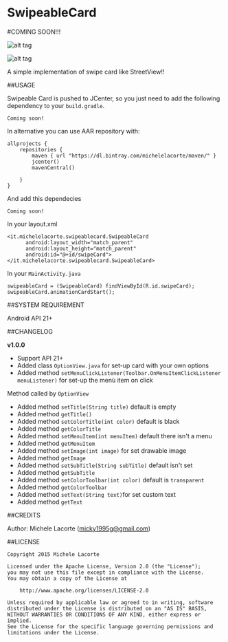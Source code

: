 # SwipeableCard

#COMING SOON!!!

![alt tag](http://i.giphy.com/26tP83JrpN9mpN5wA.gif)

![alt tag](http://i.giphy.com/d2Za0uOe8fPYa38Q.gif)

A simple implementation of swipe card like StreetView!!

##USAGE

Swipeable Card is pushed to JCenter, so you just need to add the following dependency to your `build.gradle`.
```
Coming soon!
```

In alternative you can use AAR repository with:

```
allprojects {
    repositories {
        maven { url "https://dl.bintray.com/michelelacorte/maven/" }
        jcenter()
        mavenCentral()

    }
}
```

And add this dependecies

```
Coming soon!
```
In your layout.xml

```
<it.michelelacorte.swipeablecard.SwipeableCard
      android:layout_width="match_parent"
      android:layout_height="match_parent"
      android:id="@+id/swipeCard">
</it.michelelacorte.swipeablecard.SwipeableCard>
```

In your `MainActivity.java`

```
swipeableCard = (SwipeableCard) findViewById(R.id.swipeCard);
swipeableCard.animationCardStart();
```

##SYSTEM REQUIREMENT

Android API 21+

##CHANGELOG

**v1.0.0**
- Support API 21+
- Added class `OptionView.java` for set-up card with your own options
- Added method `setMenuClickListener(Toolbar.OnMenuItemClickListener menuListener)` for set-up the menù item on click

Method called by `OptionView`

- Added method `setTitle(String title)` default is empty
- Added method `getTitle()`
- Added method `setColorTitle(int color)` default is black
- Added method `getColorTitle`
- Added method `setMenuItem(int menuItem)` default there isn't a menu
- Added method `getMenuItem`
- Added method `setImage(int image)` for set drawable image
- Added method `getImage`
- Added method `setSubTitle(String subTitle)` default isn't set
- Added method `getSubTitle`
- Added method `setColorToolbar(int color)` default is `transparent`
- Added method `getColorToolbar`
- Added method `setText(String text)`for set custom text
- Added method `getText`

##CREDITS

Author: Michele Lacorte (micky1995g@gmail.com)

##LICENSE

```
Copyright 2015 Michele Lacorte

Licensed under the Apache License, Version 2.0 (the "License");
you may not use this file except in compliance with the License.
You may obtain a copy of the License at

    http://www.apache.org/licenses/LICENSE-2.0

Unless required by applicable law or agreed to in writing, software
distributed under the License is distributed on an "AS IS" BASIS,
WITHOUT WARRANTIES OR CONDITIONS OF ANY KIND, either express or implied.
See the License for the specific language governing permissions and
limitations under the License.
```
